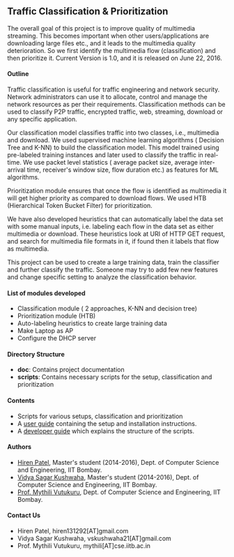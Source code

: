 ## Traffic Classification & Prioritization

The overall goal of this project is to improve quality of multimedia streaming. This becomes important when other users/applications are downloading large files etc., and it leads to the multimedia quality deterioration. So we first identify the multimedia flow (classification) and then prioritize it. Current Version is 1.0, and it is released on June 22, 2016.

#### Outline
Traffic classification is useful for traffic engineering and network security. Network administrators can use it to allocate, control and manage the network resources as per their requirements. Classification methods can be used to classify P2P traffic, encrypted traffic, web, streaming, download or any specific application.

Our classification model classifies traffic into two classes, i.e., multimedia and download. We used supervised machine learning algorithms ( Decision Tree and K-NN) to build the classification model. This model trained using pre-labeled training instances and later used to classify the traffic in real-time. We use packet level statistics ( average packet size, average inter-arrival time, receiver's window size, flow duration etc.) as  features for ML algorithms.

Prioritization module ensures that once the flow is identified as multimedia it will get higher priority as compared to download flows. We used HTB (Hierarchical Token Bucket Filter) for prioritization.

We have also developed heuristics that can automatically label the data set with some manual inputs, i.e. labeling each flow in the data set as either multimedia or download. These heuristics look at URI of HTTP GET request, and search for multimedia file formats in it, if found then it labels that flow as multimedia.

This project can be used to create a large training data, train the classifier and further classify the traffic. Someone may try to add few new features and change specific setting to analyze the classification behavior.


#### List of modules developed

- Classification module ( 2 approaches, K-NN and decision tree)
- Prioritization module (HTB)
- Auto-labeling heuristics to create large training data
- Make Laptop as AP
- Configure the DHCP server

#### Directory Structure
- **doc**: Contains project documentation
- **scripts**: Contains necessary scripts for the setup, classification and prioritization

#### Contents ####
- Scripts for various setups, classification and prioritization
- A [user guide](docs/v1.0/README_User.md) containing the setup and installation instructions.
- A [developer guide](docs/v1.0/README_Developer.md) which explains the structure of the scripts.

#### Authors ####
* [Hiren Patel](https://www.linkedin.com/in/hiren-patel-8b310283), Master's student (2014-2016), Dept. of Computer Science and Engineering, IIT Bombay.	
* [Vidya Sagar Kushwaha](https://in.linkedin.com/in/vidya-sagar-kushwaha-a713a835), Master's student (2014-2016), Dept. of Computer Science and Engineering, IIT Bombay.
* [Prof. Mythili Vutukuru](https://www.cse.iitb.ac.in/~mythili/), Dept. of Computer Science and Engineering, IIT Bombay.

#### Contact Us 
- Hiren Patel, hiren131292[AT]gmail.com
- Vidya Sagar Kushwaha, vskushwaha21[AT]gmail.com
- Prof. Mythili Vutukuru, mythili[AT]cse.iitb.ac.in


